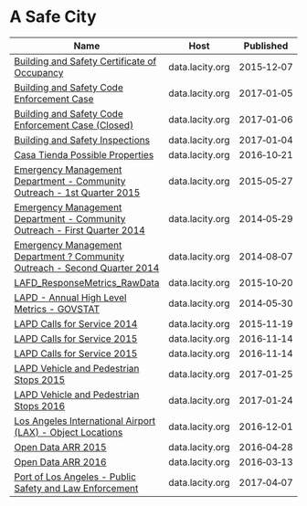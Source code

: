 # A Safe City

Name | Host | Published
---- | ---- | ---------
[Building and Safety Certificate of Occupancy](../datasets/3f9m-afei.md) | data.lacity.org | 2015&#x2011;12&#x2011;07
[Building and Safety Code Enforcement Case](../datasets/2uz8-3tj3.md) | data.lacity.org | 2017&#x2011;01&#x2011;05
[Building and Safety Code Enforcement Case (Closed)](../datasets/q3qu-98vb.md) | data.lacity.org | 2017&#x2011;01&#x2011;06
[Building and Safety Inspections](../datasets/9w5z-rg2h.md) | data.lacity.org | 2017&#x2011;01&#x2011;04
[Casa Tienda Possible Properties](../datasets/y7m5-sde4.md) | data.lacity.org | 2016&#x2011;10&#x2011;21
[Emergency Management Department - Community Outreach - 1st Quarter 2015](../datasets/iz9s-qc6r.md) | data.lacity.org | 2015&#x2011;05&#x2011;27
[Emergency Management Department - Community Outreach - First Quarter 2014](../datasets/6xuk-a67v.md) | data.lacity.org | 2014&#x2011;05&#x2011;29
[Emergency Management Department ? Community Outreach - Second Quarter 2014](../datasets/4k67-bwgi.md) | data.lacity.org | 2014&#x2011;08&#x2011;07
[LAFD_ResponseMetrics_RawData](../datasets/cthf-nngn.md) | data.lacity.org | 2015&#x2011;10&#x2011;20
[LAPD - Annual High Level Metrics - GOVSTAT](../datasets/t6kt-2yic.md) | data.lacity.org | 2014&#x2011;05&#x2011;30
[LAPD Calls for Service 2014](../datasets/mgue-vbsx.md) | data.lacity.org | 2015&#x2011;11&#x2011;19
[LAPD Calls for Service 2015](../datasets/xwgr-xw5q.md) | data.lacity.org | 2016&#x2011;11&#x2011;14
[LAPD Calls for Service 2015](../datasets/xwgr-xw5q.md) | data.lacity.org | 2016&#x2011;11&#x2011;14
[LAPD Vehicle and Pedestrian Stops 2015](../datasets/fmpk-vq3h.md) | data.lacity.org | 2017&#x2011;01&#x2011;25
[LAPD Vehicle and Pedestrian Stops 2016](../datasets/ghrm-j3er.md) | data.lacity.org | 2017&#x2011;01&#x2011;24
[Los Angeles International Airport (LAX) - Object Locations](../datasets/r8xf-vixa.md) | data.lacity.org | 2016&#x2011;12&#x2011;01
[Open Data ARR 2015](../datasets/d4vt-ypi8.md) | data.lacity.org | 2016&#x2011;04&#x2011;28
[Open Data ARR 2016](../datasets/m58u-93eu.md) | data.lacity.org | 2016&#x2011;03&#x2011;13
[Port of Los Angeles - Public Safety and Law Enforcement](../datasets/r5zp-atgu.md) | data.lacity.org | 2017&#x2011;04&#x2011;07


